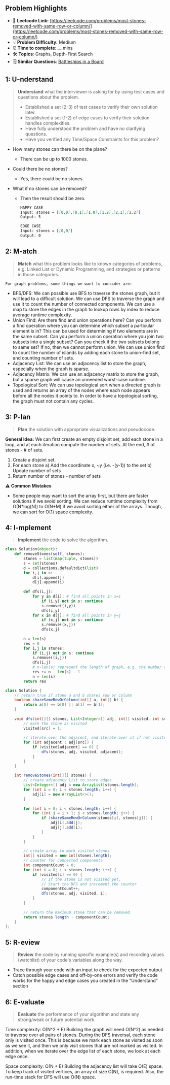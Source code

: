 ## Problem Highlights

* 🔗 **Leetcode Link:** [https://leetcode.com/problems/most-stones-removed-with-same-row-or-column/](https://leetcode.com/problems/most-stones-removed-with-same-row-or-column/)
* 💡 **Problem Difficulty:** Medium
* ⏰ **Time to complete**: __ mins
* 🛠️ **Topics**: Graphs, Depth-First Search
* 🗒️ **Similar Questions**: [Battleships in a Board](https://leetcode.com/problems/battleships-in-a-board/)

## 1: **U-nderstand**

> **Understand** what the interviewer is asking for by using test cases and questions about the problem.
> 
> - Established a set (2-3) of test cases to verify their own solution later.
> - Established a set (1-2) of edge cases to verify their solution handles complexities.
> - Have fully understood the problem and have no clarifying questions.
> - Have you verified any Time/Space Constraints for this problem?

- How many stones can there be on the plane?
  - There can be up to 1000 stones.

- Could there be no stones?
  - Yes, there could be no stones.

- What if no stones can be removed?
  - Then the result should be zero.
    
    ```markdown
    HAPPY CASE
    Input: stones = [[0,0],[0,1],[1,0],[1,2],[2,1],[2,2]]
    Output: 5
    
    EDGE CASE
    Input: stones = [[0,0]]
    Output: 0
    ```
    
## 2: M-atch
    
> **Match** what this problem looks like to known categories of problems, e.g. Linked List or Dynamic Programming, and strategies or patterns in those categories.

    For graph problems, some things we want to consider are:
    
- BFS/DFS: We can possible use BFS to traverse the stones graph, but it will lead to a difficult solution. We can use DFS to traverse the graph and use it to count the number of connected components. We can use a map to store the edges in the graph to lookup rows by index to reduce average runtime complexity.
- Union Find: Are there find and union operations here? Can you perform a find operation where you can determine which subset a particular element is in? This can be used for determining if two elements are in the same subset. Can you perform a union operation where you join two subsets into a single subset? Can you check if the two subsets belong to same set? If no, then we cannot perform union. We can use union find to count the number of islands by adding each stone to union-find set, and counting number of sets.
- Adjacency List: We can use an adjacency list to store the graph, especially when the graph is sparse.
- Adjacency Matrix: We can use an adjacency matrix to store the graph, but a sparse graph will cause an unneeded worst-case runtime.
- Topological Sort: We can use topological sort when a directed graph is used and returns an array of the nodes where each node appears before all the nodes it points to. In order to have a topological sorting, the graph must not contain any cycles.

## 3: P-lan
    
> **Plan** the solution with appropriate visualizations and pseudocode.

**General Idea:** We can first create an empty disjoint set, add each stone in a loop, and at each iteration compute the number of sets. At the end, # of stones - # of sets.
    
1) Create a disjoint set. 
2) For each stone
      a) Add the coordinate x, ~y (i.e. -(y-1)) to the set
      b) Update number of sets
3) Return number of stones - number of sets
   
    
⚠️ **Common Mistakes**
    
* Some people may want to sort the array first, but there are faster solutions if we avoid sorting. We can reduce runtime complexity from O(N*log(N)) to O(N+M) if we avoid sorting either of the arrays. Though, we can sort for O(1) space complexity.


## 4: I-mplement

> **Implement** the code to solve the algorithm.
    
```python
class Solution(object):
    def removeStones(self, stones):
        stones = list(map(tuple, stones))
        s = set(stones)
        d = collections.defaultdict(list)
        for i,j in s:
            d[i].append(j)
            d[j].append(i)
        
        def dfs(i,j):
            for y in d[i]: # find all points in x=i
                if (i,y) not in s: continue
                s.remove((i,y))
                dfs(i,y)
            for x in d[j]: # find all points in y=j
                if (x,j) not in s: continue
                s.remove((x,j))
                dfs(x,j)
        
        n = len(s)
        res = 0
        for i,j in stones:
            if (i,j) not in s: continue
            s.remove((i,j))
            dfs(i,j)
            # n-len(s) represent the length of graph, e.g. the number of element removed through dfs
            res += n - len(s) - 1 
            n = len(s)
        return res
```
    
```java
class Solution {
    // return true if stone a and b shares row or column
    boolean shareSameRowOrColumn(int[] a, int[] b) {
        return a[0] == b[0] || a[1] == b[1];
    }
    
    void dfs(int[][] stones, List<Integer>[] adj, int[] visited, int src) {
        // mark the stone as visited
        visited[src] = 1;
        
        // iterate over the adjacent, and iterate over it if not visited yet
        for (int adjacent : adj[src]) {
            if (visited[adjacent] == 0) {
                dfs(stones, adj, visited, adjacent);
            }
        }
    }
    
    int removeStones(int[][] stones) {
        // create adjacency list to store edges
        List<Integer>[] adj = new ArrayList[stones.length]; 
        for (int i = 0; i < stones.length; i++) {
            adj[i] = new ArrayList<>();
        }
        
        for (int i = 0; i < stones.length; i++) {
            for (int j = i + 1; j < stones.length; j++) {
                if (shareSameRowOrColumn(stones[i], stones[j])) {
                    adj[i].add(j);
                    adj[j].add(i);
                }
            }
        }
        
        // create array to mark visited stones
        int[] visited = new int[stones.length];
        // counter for connected components
        int componentCount = 0;
        for (int i = 0; i < stones.length; i++) {
            if (visited[i] == 0) {
                // If the stone is not visited yet,
                // Start the DFS and increment the counter
                componentCount++;
                dfs(stones, adj, visited, i);
            }
        }
        
        // return the maximum stone that can be removed
        return stones.length - componentCount;
    }
};
```
    
## 5: R-eview
    
> **Review** the code by running specific example(s) and recording values (watchlist) of your code's variables along the way.

- Trace through your code with an input to check for the expected output
- Catch possible edge cases and off-by-one errors and verify the code works for the happy and edge cases you created in the “Understand” section

    
## 6: E-valuate

> **Evaluate** the performance of your algorithm and state any strong/weak or future potential work.

Time complexity: O(N^2 + E)
Building the graph will need O(N^2) as needed to traverse over all pairs of stones. During the DFS traversal, each stone only is visited once. This is because we mark each stone as visited as soon as we see it, and then we only visit stones that are not marked as visited. In addition, when we iterate over the edge list of each stone, we look at each edge once. 

Space complexity: O(N + E)
Building the adjacency list will take O(E) space. To keep track of visited vertices, an array of size O(N), is required. Also, the run-time stack for DFS will use O(N) space.